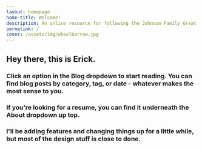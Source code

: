 ```yaml
---
layout: homepage
home-title: Welcome!
description: An online resource for following the Johnson Family Great Adventure
permalink: /
cover: /assets/img/wheelbarrow.jpg
---
```


## Hey there, this is Erick. 

### Click an option in the Blog dropdown to start reading. You can find blog posts by category, tag, or date - whatever makes the most sense to you.

### If you're looking for a resume, you can find it underneath the About dropdown up top. 

### I'll be adding features and changing things up for a little while, but most of the design stuff is close to done. 

